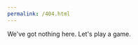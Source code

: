```yaml
---
permalink: /404.html
---
```


We've got nothing here. Let's play a game.

<canvas id="gameCanvas" style="width: 100%;height: 100%;background-color: #ddd;v"></canvas>
<script>
  var canvas = document.getElementById('gameCanvas');
  canvas.width = window.innerWidth;
  canvas.height = window.innerHeight;
  var ctx = canvas.getContext('2d');
  var gridSize = 20;
  var tileCountX = canvas.width / gridSize;
  var tileCountY = canvas.height / gridSize;
  var snake = {
    x: canvas.width / 2,
    y: canvas.height / 2,
    dx: gridSize,
    dy: 0,
    cells: [],
    maxCells: 4
  };
  var apple = {
    x: getRandomInt(0, tileCountX) * gridSize,
    y: getRandomInt(0, tileCountY) * gridSize
  };
  function getRandomInt(min, max) {
    return Math.floor(Math.random() * (max - min)) + min;
  }
  function loop() {
    requestAnimationFrame(loop);
    if (++count < 10) {
      return;
    }
    count = 0;
    ctx.clearRect(0, 0, canvas.width, canvas.height);
    snake.x += snake.dx;
    snake.y += snake.dy;
    if (snake.x < 0) {
      snake.x = canvas.width - gridSize;
    } else if (snake.x >= canvas.width) {
      snake.x = 0;
    }
    if (snake.y < 0) {
      snake.y = canvas.height - gridSize;
    } else if (snake.y >= canvas.height) {
      snake.y = 0;
    }
    snake.cells.unshift({ x: snake.x, y: snake.y });
    if (snake.cells.length > snake.maxCells) {
      snake.cells.pop();
    }
    ctx.fillStyle = 'red';
    ctx.fillRect(apple.x, apple.y, gridSize - 1, gridSize - 1);
    ctx.fillStyle = 'green';
    snake.cells.forEach(function(cell, index) {
      ctx.fillRect(cell.x, cell.y, gridSize - 1, gridSize - 1);
      if (cell.x === apple.x && cell.y === apple.y) {
        snake.maxCells++;
        apple.x = getRandomInt(0, tileCountX) * gridSize;
        apple.y = getRandomInt(0, tileCountY) * gridSize;
      }
      for (var i = index + 1; i < snake.cells.length; i++) {
        if (cell.x === snake.cells[i].x && cell.y === snake.cells[i].y) {
          snake.x = canvas.width / 2;
          snake.y = canvas.height / 2;
          snake.cells = [];
          snake.maxCells = 4;
          snake.dx = gridSize;
          snake.dy = 0;
          apple.x = getRandomInt(0, tileCountX) * gridSize;
          apple.y = getRandomInt(0, tileCountY) * gridSize;
        }
      }
    });
  }
  var count = 0;
  document.addEventListener('keydown', function(e) {
    if (e.which === 37 && snake.dx === 0) {
      snake.dx = -gridSize;
      snake.dy = 0;
    } else if (e.which === 38 && snake.dy === 0) {
      snake.dy = -gridSize;
      snake.dx = 0;
    } else if (e.which === 39 && snake.dx === 0) {
      snake.dx = gridSize;
      snake.dy = 0;
    } else if (e.which === 40 && snake.dy === 0) {
      snake.dy = gridSize;
      snake.dx = 0;
    }
  });
  requestAnimationFrame(loop);
</script>
